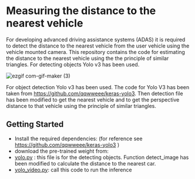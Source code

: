 # Measuring the distance to the nearest vehicle
For developing advanced driving assistance systems (ADAS) it is required to detect the distance to the nearest vehicle from the user vehicle using the vehicle mounted camera. This repository contains the code for estimating the distance to the nearest vehicle using the the principle of similar triangles. For detecting objects Yolo v3 has been used.

![ezgif com-gif-maker (3)](https://user-images.githubusercontent.com/40798690/87365452-e42b3280-c53b-11ea-85ed-0bf9615ac5b3.gif)

For object detection Yolo v3 has been used. The code for Yolo V3 has been taken from https://github.com/qqwweee/keras-yolo3. Then detection file has been modified to get the nearest vehicle and to get the perspective distance to that vehicle using the principle of similar triangles.


## Getting Started
* Install the required dependencies: (for reference see https://github.com/qqwweee/keras-yolo3 )
* download the pre-trained weight from: 
* [yolo.py](https://github.com/monjurulkarim/vehicle_distance/blob/master/yolo.py) : this file is for the detecting objects. Function detect_image has been modified to calculate the distance to the nearest car.
* [yolo_video.py](https://github.com/monjurulkarim/vehicle_distance/blob/master/yolo_video.py): call this code to run the inference

